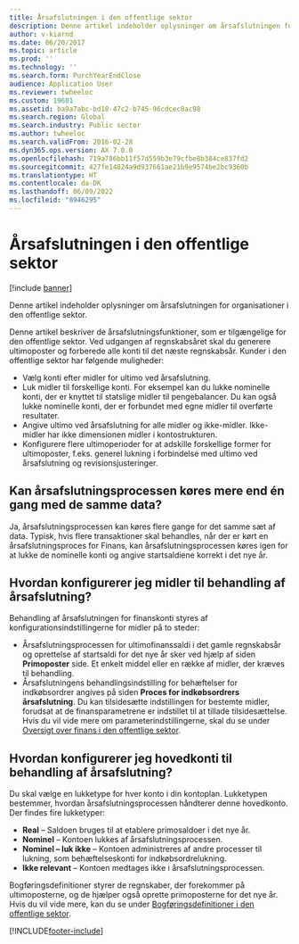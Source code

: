 ```yaml
---
title: Årsafslutningen i den offentlige sektor
description: Denne artikel indeholder oplysninger om årsafslutningen for organisationer i den offentlige sektor.
author: v-kiarnd
ms.date: 06/20/2017
ms.topic: article
ms.prod: ''
ms.technology: ''
ms.search.form: PurchYearEndClose
audience: Application User
ms.reviewer: twheeloc
ms.custom: 19601
ms.assetid: ba9a7abc-bd18-47c2-b745-96cdcec8ac98
ms.search.region: Global
ms.search.industry: Public sector
ms.author: twheeloc
ms.search.validFrom: 2016-02-28
ms.dyn365.ops.version: AX 7.0.0
ms.openlocfilehash: 719a786bb11f57d559b3e79cfbe8b384ce837fd2
ms.sourcegitcommit: 427fe14824a9d937661ae21b9e9574be2bc9360b
ms.translationtype: HT
ms.contentlocale: da-DK
ms.lasthandoff: 06/09/2022
ms.locfileid: "8946295"
---
```

# <a name="year-end-processing-in-the-public-sector"></a>Årsafslutningen i den offentlige sektor

[!include [banner](../includes/banner.md)]

Denne artikel indeholder oplysninger om årsafslutningen for organisationer i den offentlige sektor.

Denne artikel beskriver de årsafslutningsfunktioner, som er tilgængelige for den offentlige sektor. Ved udgangen af regnskabsåret skal du generere ultimoposter og forberede alle konti til det næste regnskabsår.  Kunder i den offentlige sektor har følgende muligheder:

-   Vælg konti efter midler for ultimo ved årsafslutning.
-   Luk midler til forskellige konti. For eksempel kan du lukke nominelle konti, der er knyttet til statslige midler til pengebalancer. Du kan også lukke nominelle konti, der er forbundet med egne midler til overførte resultater.
-   Angive ultimo ved årsafslutning for alle midler og ikke-midler. Ikke-midler har ikke dimensionen midler i kontostrukturen.
-   Konfigurere flere ultimoperioder for at adskille forskellige former for ultimoposter, f.eks. generel lukning i forbindelse med ultimo ved årsafslutning og revisionsjusteringer.

## <a name="can-the-year-end-process-be-run-more-than-one-time-on-the-same-data"></a>Kan årsafslutningsprocessen køres mere end én gang med de samme data?
Ja, årsafslutningsprocessen kan køres flere gange for det samme sæt af data. Typisk, hvis flere transaktioner skal behandles, når der er kørt en årsafslutningsproces for Finans, kan årsafslutningsprocessen køres igen for at lukke de nominelle konti og angive startsaldiene korrekt i det nye år.

## <a name="how-do-i-set-up-funds-for-year-end-processing"></a>Hvordan konfigurerer jeg midler til behandling af årsafslutning?
Behandling af årsafslutningen for finanskonti styres af konfigurationsindstillingerne for midler på to steder:

-   Årsafslutningsprocessen for ultimofinanssaldi i det gamle regnskabsår og oprettelse af startsaldi for det nye år sker ved hjælp af siden **Primoposter** side. Et enkelt middel eller en række af midler, der kræves til behandling.
-   Årsafslutningens behandlingsindstilling for behæftelser for indkøbsordrer angives på siden **Proces for indkøbsordrers årsafslutning**. Du kan tilsidesætte indstillingen for bestemte midler, forudsat at de finansparametrene er indstillet til at tillade tilsidesættelse. Hvis du vil vide mere om parameterindstillingerne, skal du se under [Oversigt over finans i den offentlige sektor](general-ledger-public-sector.md).

## <a name="how-do-i-set-up-main-accounts-for-year-end-processing"></a>Hvordan konfigurerer jeg hovedkonti til behandling af årsafslutning?
Du skal vælge en lukketype for hver konto i din kontoplan. Lukketypen bestemmer, hvordan årsafslutningsprocessen håndterer denne hovedkonto. Der findes fire lukketyper:

-   **Real** – Saldoen bruges til at etablere primosaldoer i det nye år.
-   **Nominel** – Kontoen lukkes af årsafslutningsprocessen.
-   **Nominel – luk ikke** – Kontoen administreres af andre processer til lukning, som behæftelseskonti for indkøbsordrelukning.
-   **Ikke relevant** – Kontoen medtages ikke i årsafslutningsprocessen.

Bogføringsdefinitioner styrer de regnskaber, der forekommer på ultimoposterne, og de hjælper også oprette primoposterne for det nye år. Hvis du vil vide mere, kan du se under [Bogføringsdefinitioner i den offentlige sektor](posting-definitions-public-sector.md).





[!INCLUDE[footer-include](../../includes/footer-banner.md)]
